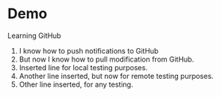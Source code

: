 # Demo

Learning GitHub
1. I know how to push notifications to GitHub
2. But now I know how to pull modification from GitHub.
3. Inserted line for local testing purposes.
4. Another line inserted, but now for remote testing purposes.
5. Other line inserted, for any testing.

